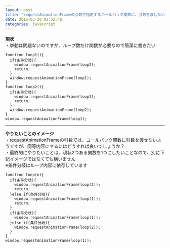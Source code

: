 ```yaml
---
layout: post
title: "requestAnimationFrameの引数で指定するコールバック関数に、引数を渡したい"
date: 2015-05-20 02:52:48
categories: javascript
---
```

<p><strong>現状</strong><br>
・挙動は問題ないのですが、ループ数だけ関数が必要なので簡潔に書きたい</p>

<pre><code>function loop1(){
  if(条件分岐){
    window.requestAnimationFrame(loop2);
    return;
  }
  window.requestAnimationFrame(loop1);
}
function loop2(){
  if(条件分岐){
    window.requestAnimationFrame(loop1);
    return;
  }
  window.requestAnimationFrame(loop2);
}
window.requestAnimationFrame(loop1);
</code></pre>

<hr>

<p><strong>やりたいことのイメージ</strong><br>
・requestAnimationFrameの引数では、コールバック関数に引数を渡せないようですが、同等内容にするにはどうすれば良いでしょうか？<br>
・最終的にやりたいことは、現状2つある関数を1つにしたいことなので、別に下記イメージではなくても構いません<br>
※条件分岐はループ内容に依存しています</p>

<pre><code>function loop(n){
  if(条件分岐){
    window.requestAnimationFrame(loop(2));
    return;
  }else if(条件分岐){
    window.requestAnimationFrame(loop(1));
    return;
  }
  if(条件分岐){
    window.requestAnimationFrame(loop(1));
  }else if(条件分岐){
    window.requestAnimationFrame(loop(2));
  }
}
window.requestAnimationFrame(loop(1));
</code></pre>
